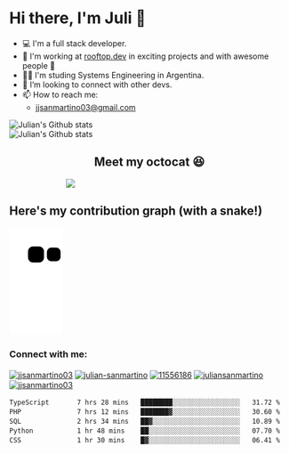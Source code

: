 # Hi there, I'm Juli 👋
- 💻 I'm a full stack developer.
- 🚀 I'm working at [rooftop.dev](https://rooftop.dev) in exciting projects and with awesome people 🤯
- 👨‍🎓 I'm studing Systems Engineering in Argentina.
- 🤝 I’m looking to connect with other devs.
- 📫 How to reach me:
  - jjsanmartino03@gmail.com

<picture>
  <source media="(prefers-color-scheme: dark)" srcset="https://github-readme-stats.vercel.app/api?username=jjsanmartino03&count_private=true&show_icons=true&hide=stars,issues&theme=dark">
  <img alt="Julian's Github stats" src="https://github-readme-stats.vercel.app/api?username=jjsanmartino03&count_private=true&show_icons=true&hide=stars,issues">
</picture>

</br>

<picture>
  <source media="(prefers-color-scheme: dark)" srcset="https://github-readme-stats.vercel.app/api/top-langs/?username=jjsanmartino03&hide=Jupyter+Notebook&layout=compact&theme=dark">
  <img alt="Julian's Github stats" src="https://github-readme-stats.vercel.app/api?username=jjsanmartino03&count_private=true&show_icons=true&hide=stars,issues">
</picture>

<h2 align='center'>
Meet my octocat 😆
</h3>
<p align='center'>
  <img align='center' style='width:300px;margin:auto;display:flex;justify-content:center' src='https://user-images.githubusercontent.com/58923155/133898287-bf560654-7f3c-44c0-8046-9e8d04aed1a5.png'>
</p>

## Here's my contribution graph (with a snake!)
<img src="https://github.com/jjsanmartino03/jjsanmartino03/blob/output/github-contribution-grid-snake.svg">
</p>
  
<h3 align="left">Connect with me:</h3>
<p align="left">
<a href="https://dev.to/jjsanmartino03" target="blank"><img align="center" src="https://cdn.jsdelivr.net/npm/simple-icons@3.0.1/icons/dev-dot-to.svg" alt="jjsanmartino03" height="30" width="40" /></a>
<a href="https://linkedin.com/in/julian-sanmartino" target="blank"><img align="center" src="https://raw.githubusercontent.com/rahuldkjain/github-profile-readme-generator/master/src/images/icons/Social/linked-in-alt.svg" alt="julian-sanmartino" height="30" width="40" /></a>
<a href="https://stackoverflow.com/users/11556186" target="blank"><img align="center" src="https://raw.githubusercontent.com/rahuldkjain/github-profile-readme-generator/master/src/images/icons/Social/stack-overflow.svg" alt="11556186" height="30" width="40" /></a>
<a href="https://kaggle.com/juliansanmartino" target="blank"><img align="center" src="https://raw.githubusercontent.com/rahuldkjain/github-profile-readme-generator/master/src/images/icons/Social/kaggle.svg" alt="juliansanmartino" height="30" width="40" /></a>
<a href="https://www.hackerrank.com/jjsanmartino03" target="blank"><img align="center" src="https://raw.githubusercontent.com/rahuldkjain/github-profile-readme-generator/master/src/images/icons/Social/hackerrank.svg" alt="jjsanmartino03" height="30" width="40" /></a>
</p>

<!--START_SECTION:waka-->

```txt
TypeScript       7 hrs 28 mins   ████████░░░░░░░░░░░░░░░░░   31.72 %
PHP              7 hrs 12 mins   ███████▓░░░░░░░░░░░░░░░░░   30.60 %
SQL              2 hrs 34 mins   ██▓░░░░░░░░░░░░░░░░░░░░░░   10.89 %
Python           1 hr 48 mins    ██░░░░░░░░░░░░░░░░░░░░░░░   07.70 %
CSS              1 hr 30 mins    █▓░░░░░░░░░░░░░░░░░░░░░░░   06.41 %
```

<!--END_SECTION:waka-->
